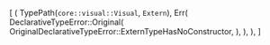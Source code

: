 [
    (
        TypePath(`core::visual::Visual`, `Extern`),
        Err(
            DeclarativeTypeError::Original(
                OriginalDeclarativeTypeError::ExternTypeHasNoConstructor,
            ),
        ),
    ),
]